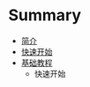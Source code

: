 # Summary

* [简介](README.md)
* [快速开始](kuai_su_kai_shi.md)
* [基础教程](ji_chu_jiao_cheng.md)
   * 快速开始

